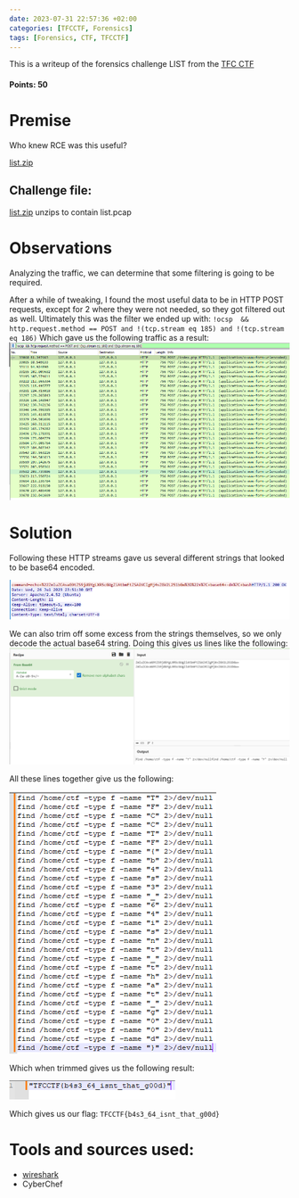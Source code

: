 ```yaml
---
date: 2023-07-31 22:57:36 +02:00
categories: [TFCCTF, Forensics]
tags: [Forensics, CTF, TFCCTF]
---
```

This is a writeup of the forensics challenge LIST from the [TFC CTF](https://ctf.thefewchosen.com) 
#### Points: 50
# Premise
Who knew RCE was this useful?

[list.zip](https://drive.google.com/file/d/1t0iQfAZc9MkBra0B3_XVrzURtePu6UcF/)

## Challenge file:

[list.zip](https://drive.google.com/file/d/1t0iQfAZc9MkBra0B3_XVrzURtePu6UcF/)
unzips to contain list.pcap

# Observations
Analyzing the traffic, we can determine that some filtering is going to be required.

After a while of tweaking, I found the most useful data to be in HTTP POST requests, except for 2 where they were not needed, so they got filtered out as well. Ultimately this was the filter we ended up with:
`!ocsp  &&  http.request.method == POST and !(tcp.stream eq 185) and !(tcp.stream eq 186)`
Which gave us the following traffic as a result:
![POST traffic](/assets/images/TFCCTF/list/list_post_traffic.png)
# Solution
Following these HTTP streams gave us several different strings that looked to be base64 encoded.

![b64 strings](/assets/images/TFCCTF/list/list_example_string.png)

We can also trim off some excess from the strings themselves, so we only decode the actual base64 string.
Doing this gives us lines like the following:
![b64 decoded strings](/assets/images/TFCCTF/list/list_b64_decoding.png)

All these lines together give us the following:

![all b64 decoded](/assets/images/TFCCTF/list/list_decoded_chars.png)


Which when trimmed gives us the following result:


![flag](/assets/images/TFCCTF/list/list_flag.png)

Which gives us our flag: `TFCCTF{b4s3_64_isnt_that_g00d}`

# Tools and sources used:
 - [wireshark](https://www.wireshark.org/)
 - CyberChef
